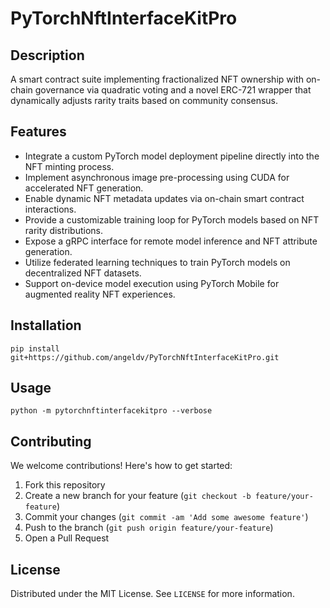 # PyTorchNftInterfaceKitPro

## Description

A smart contract suite implementing fractionalized NFT ownership with on-chain governance via quadratic voting and a novel ERC-721 wrapper that dynamically adjusts rarity traits based on community consensus.

## Features

- Integrate a custom PyTorch model deployment pipeline directly into the NFT minting process.
- Implement asynchronous image pre-processing using CUDA for accelerated NFT generation.
- Enable dynamic NFT metadata updates via on-chain smart contract interactions.
- Provide a customizable training loop for PyTorch models based on NFT rarity distributions.
- Expose a gRPC interface for remote model inference and NFT attribute generation.
- Utilize federated learning techniques to train PyTorch models on decentralized NFT datasets.
- Support on-device model execution using PyTorch Mobile for augmented reality NFT experiences.
## Installation

```
pip install git+https://github.com/angeldv/PyTorchNftInterfaceKitPro.git
```

## Usage

```
python -m pytorchnftinterfacekitpro --verbose
```

## Contributing

We welcome contributions! Here's how to get started:

1. Fork this repository
2. Create a new branch for your feature (`git checkout -b feature/your-feature`)
3. Commit your changes (`git commit -am 'Add some awesome feature'`)
4. Push to the branch (`git push origin feature/your-feature`)
5. Open a Pull Request

## License

Distributed under the MIT License. See `LICENSE` for more information.
